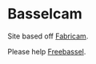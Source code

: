 # Basselcam

Site based off [Fabricam](https://github.com/Fabricatorz/fabricam).

Please help [Freebassel](http://freebassel.org).
